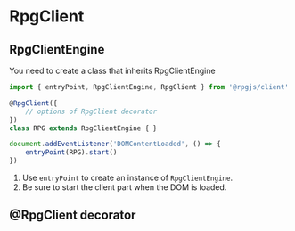 # RpgClient

## RpgClientEngine

You need to create a class that inherits RpgClientEngine

```ts
import { entryPoint, RpgClientEngine, RpgClient } from '@rpgjs/client'

@RpgClient({
    // options of RpgClient decorator
})
class RPG extends RpgClientEngine { } 

document.addEventListener('DOMContentLoaded', () => { 
    entryPoint(RPG).start()
})
```
1. Use `entryPoint` to create an instance of `RpgClientEngine`. 
2. Be sure to start the client part when the DOM is loaded.

## @RpgClient decorator

<ApiContent page="RpgClient" />